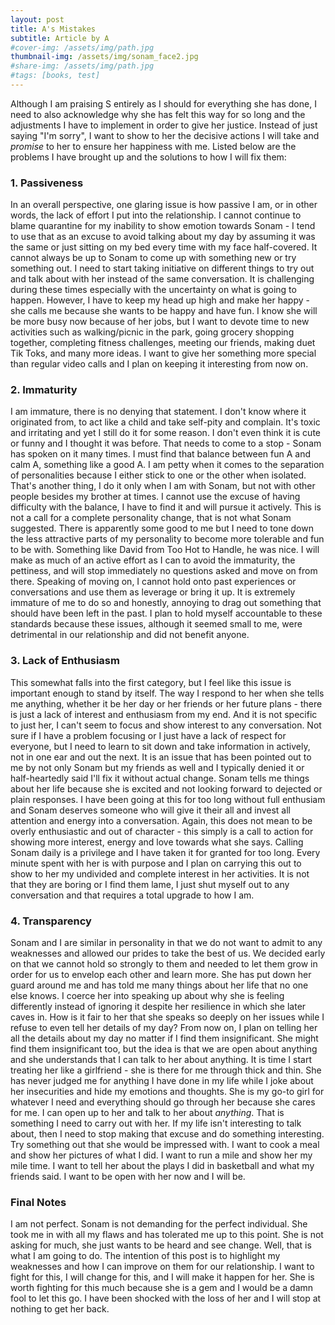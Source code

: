 ```yaml
---
layout: post
title: A's Mistakes
subtitle: Article by A
#cover-img: /assets/img/path.jpg
thumbnail-img: /assets/img/sonam_face2.jpg
#share-img: /assets/img/path.jpg
#tags: [books, test]
---
```


Although I am praising S entirely as I should for everything she has done, I need to also acknowledge why she has felt this way for so long and the adjustments I have to implement in order to give her justice. Instead of just saying "I'm sorry", I want to show to her the decisive actions I will take and *promise* to her to ensure her happiness with me. Listed below are the problems I have brought up and the solutions to how I will fix them:

### 1. Passiveness 

In an overall perspective, one glaring issue is how passive I am, or in other words, the lack of effort I put into the relationship. I cannot continue to blame quarantine for my inability to show emotion towards Sonam - I tend to use that as an excuse to avoid talking about my day by assuming it was the same or just sitting on my bed every time with my face half-covered. It cannot always be up to Sonam to come up with something new or try something out. I need to start taking initiative on different things to try out and talk about with her instead of the same conversation. It is challenging during these times especially with the uncertainty on what is going to happen. However, I have to keep my head up high and make her happy - she calls me because she wants to be happy and have fun. I know she will be more busy now because of her jobs, but I want to devote time to new activities such as walking/picnic in the park, going grocery shopping together, completing fitness challenges, meeting our friends, making duet Tik Toks, and many more ideas. I want to give her something more special than regular video calls and I plan on keeping it interesting from now on. 


### 2. Immaturity

I am immature, there is no denying that statement. I don't know where it originated from, to act like a child and take self-pity and complain. It's toxic and irritating and yet I still do it for some reason. I don't even think it is cute or funny and I thought it was before. That needs to come to a stop - Sonam has spoken on it many times. I must find that balance between fun A and calm A, something like a good A. I am petty when it comes to the separation of personalities because I either stick to one or the other when isolated. That's another thing, I do it only when I am with Sonam, but not with other people besides my brother at times. I cannot use the excuse of having difficulty with the balance, I have to find it and will pursue it actively. This is not a call for a complete personality change, that is not what Sonam suggested. There is apparently some good to me but I need to tone down the less attractive parts of my personality to become more tolerable and fun to be with. Something like David from Too Hot to Handle, he was nice. I will make as much of an active effort as I can to avoid the immaturity, the pettiness, and will stop immediately no questions asked and move on from there. Speaking of moving on, I cannot hold onto past experiences or conversations and use them as leverage or bring it up. It is extremely immature of me to do so and honestly, annoying to drag out something that should have been left in the past. I plan to hold myself accountable to these standards because these issues, although it seemed small to me, were detrimental in our relationship and did not benefit anyone. 


### 3. Lack of Enthusiasm

This somewhat falls into the first category, but I feel like this issue is important enough to stand by itself. The way I respond to her when she tells me anything, whether it be her day or her friends or her future plans - there is just a lack of interest and enthusiasm from my end. And it is not specific to just her, I can't seem to focus and show interest to any conversation. Not sure if I have a problem focusing or I just have a lack of respect for everyone, but I need to learn to sit down and take information in actively, not in one ear and out the next. It is an issue that has been pointed out to me by not only Sonam but my friends as well and I typically denied it or half-heartedly said I'll fix it without actual change. Sonam tells me things about her life because she is excited and not looking forward to dejected or plain responses. I have been going at this for too long without full enthusiam and Sonam deserves someone who will give it their all and invest all attention and energy into a conversation. Again, this does not mean to be overly enthusiastic and out of character - this simply is a call to action for showing more interest, energy and love towards what she says. Calling Sonam daily is a privilege and I have taken it for granted for too long. Every minute spent with her is with purpose and I plan on carrying this out to show to her my undivided and complete interest in her activities. It is not that they are boring or I find them lame, I just shut myself out to any conversation and that requires a total upgrade to how I am. 


### 4. Transparency 

Sonam and I are similar in personality in that we do not want to admit to any weaknesses and allowed our prides to take the best of us. We decided early on that we cannot hold so strongly to them and needed to let them grow in order for us to envelop each other and learn more. She has put down her guard around me and has told me many things about her life that no one else knows. I coerce her into speaking up about why she is feeling differently instead of ignoring it despite her resilience in which she later caves in. How is it fair to her that she speaks so deeply on her issues while I refuse to even tell her details of my day? From now on, I plan on telling her all the details about my day no matter if I find them insignificant. She might find them insignificant too, but the idea is that we are open about anything and she understands that I can talk to her about anything. It is time I start treating her like a girlfriend - she is there for me through thick and thin. She has never judged me for anything I have done in my life while I joke about her insecurities and hide my emotions and thoughts. She is my go-to girl for whatever I need and everything should go through her because she cares for me. I can open up to her and talk to her about *anything*. That is something I need to carry out with her. If my life isn't interesting to talk about, then I need to stop making that excuse and do something interesting. Try something out that she would be impressed with. I want to cook a meal and show her pictures of what I did. I want to run a mile and show her my mile time. I want to tell her about the plays I did in basketball and what my friends said. I want to be open with her now and I will be. 


### Final Notes

I am not perfect. Sonam is not demanding for the perfect individual. She took me in with all my flaws and has tolerated me up to this point. She is not asking for much, she just wants to be heard and see change. Well, that is what I am going to do. The intention of this post is to highlight my weaknesses and how I can improve on them for our relationship. I want to fight for this, I will change for this, and I will make it happen for her. She is worth fighting for this much because she is a gem and I would be a damn fool to let this go. I have been shocked with the loss of her and I will stop at nothing to get her back. 
